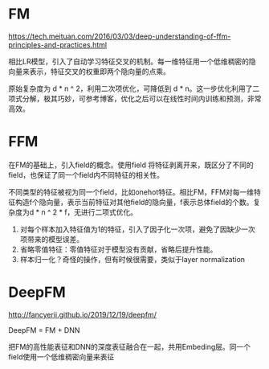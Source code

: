 # FM

https://tech.meituan.com/2016/03/03/deep-understanding-of-ffm-principles-and-practices.html

相比LR模型，引入了自动学习特征交叉的机制。每一维特征用一个低维稠密的隐向量来表示，特征交叉的权重即两个隐向量的点乘。

原始复杂度为 d * n ^ 2，利用二次项优化，可降低到 d * n。这一步优化利用了二项式分解，极其巧妙，可参考博客，优化之后可以在线性时间内训练和预测，非常高效。



# FFM

在FM的基础上，引入field的概念。使用field 将特征剥离开来，既区分了不同的field，也保证了同一个field内不同特征的相关性。

不同类型的特征被视为同一个field，比如onehot特征。相比FM，FFM对每一维特征构造f个隐向量，表示当前特征对其他field的隐向量，f表示总体field的个数。复杂度为d * n ^ 2 * f，无进行二项式优化。

1. 对每个样本加入特征值为1的特征，引入了因子化一次项，避免了因缺少一次项带来的模型误差。
2. 省略零值特征：零值特征对于模型没有贡献，省略后提升性能。
3. 样本归一化？奇怪的操作，但有时候很需要，类似于layer normalization



# DeepFM

http://fancyerii.github.io/2019/12/19/deepfm/

DeepFM = FM + DNN

把FM的高性能表征和DNN的深度表征融合在一起，共用Embeding层。同一个field使用一个低维稠密向量来表征